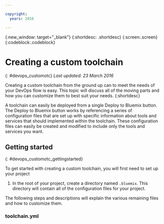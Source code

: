 ```yaml
---

copyright:
  years: 2016

---
```

{:new_window: target="_blank"}
{:shortdesc: .shortdesc}
{:screen:.screen}
{:codeblock:.codeblock}


# Creating a custom toolchain
{: #devops_customotc}
*Last updated: 23 March 2016*

Creating a custom toolchain from the ground up can to meet the needs of your DevOps flow is easy.  This topic will discuss all of the moving parts and how you can customize them to best suit your needs.
{:shortdesc}

A toolchain can easily be deployed from a single Deploy to Bluemix button.  The Deploy to Bluemix button works by referencing a series of configuration files that are set up with specific information about tools and services that should implemented within the toolchain.  These configuration files can easily be created and modified to include only the tools and services you want.

## Getting started
{: #devops_customotc_gettingstarted}

To get started with creating a custom toolchain, you will first need to set up your project

1. In the root of your project, create a directory named `.bluemix`.  This directory will contain all of the configuration files for your project.

The following steps and descriptions will explain the various remaining files and how to customize them.

### toolchain.yml


